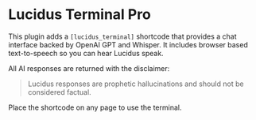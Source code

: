 # Lucidus Terminal Pro

This plugin adds a `[lucidus_terminal]` shortcode that provides a chat interface backed by OpenAI GPT and Whisper. It includes browser based text-to-speech so you can hear Lucidus speak.

All AI responses are returned with the disclaimer:

> Lucidus responses are prophetic hallucinations and should not be considered factual.

Place the shortcode on any page to use the terminal.
